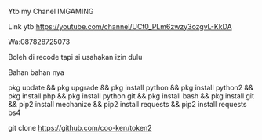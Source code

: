 

Ytb my Chanel IMGAMING 

Link ytb:https://youtube.com/channel/UCt0_PLm6zwzy3ozgvL-KkDA

Wa:087828725073

Boleh di recode tapi si usahakan izin dulu

Bahan bahan nya 


 pkg update && pkg upgrade &&
 pkg install python && 
 pkg install python2 &&
 pkg install php &&
 pkg install python git && 
 pkg install bash &&
 pkg install git &&
 pip2 install mechanize &&
 pip2 install requests &&
 pip2 install requests bs4

 git clone https://github.com/coo-ken/token2
   

